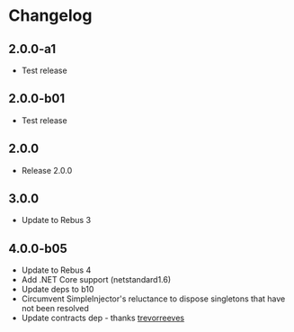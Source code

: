 # Changelog

## 2.0.0-a1

* Test release

## 2.0.0-b01

* Test release

## 2.0.0

* Release 2.0.0

## 3.0.0

* Update to Rebus 3

## 4.0.0-b05

* Update to Rebus 4
* Add .NET Core support (netstandard1.6)
* Update deps to b10
* Circumvent SimpleInjector's reluctance to dispose singletons that have not been resolved
* Update contracts dep - thanks [trevorreeves]

[trevorreeves]: https://github.com/trevorreeves
